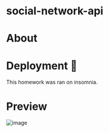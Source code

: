 # social-network-api


# About


# Deployment 🚀
This homework was ran on insomnia.


# Preview 
![image](https://user-images.githubusercontent.com/100745702/187121495-e92c1db5-a401-4edd-8b30-b74ade7bc81d.png)
